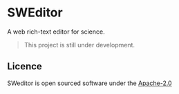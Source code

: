# SWEditor

A web rich-text editor for science.

> This project is still under development.

## Licence

SWeditor is open sourced software under the [Apache-2.0](https://github.com/497363983/sweditor/blob/main/LICENSE)
